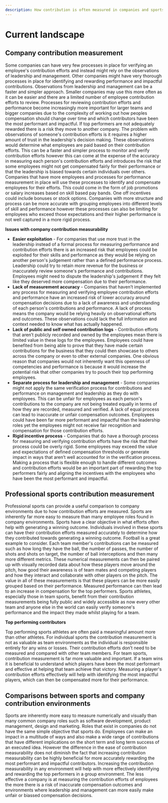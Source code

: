 ```yaml
---
description: How contribution is often measured in companies and sports
---
```


# Current landscape

## **Company contribution measurement**

Some companies can have very few processes in place for verifying an employee's contribution efforts and instead might rely on the observations of leadership and management. Other companies might have very thorough processes in place for identifying and rewarding performance and impactful contributions. Observations from leadership and management can be a faster and simpler approach. Smaller companies may use this more often as it can be easier and there are a limited number of employee contribution efforts to review. Processes for reviewing contribution efforts and performance become increasingly more important for larger teams and bigger companies due to the complexity of working out how peoples compensation should change over time and which contributors have been the most performant and impactful. If top performers are not adequately rewarded there is a risk they move to another company. The problem with observations of someone's contribution efforts is it requires a higher amount of trust in the leadership's decision making. These observations would determine what employees are paid based on their contribution efforts. This can be a faster and simpler process to monitor and verify contribution efforts however this can come at the expense of the accuracy in measuring each person's contribution efforts and introduces the risk that some employees might not get compensated fairly for their performance or that the leadership is biased towards certain individuals over others. Companies that have more employees and processes for performance measurement in place will use these processes to identify and compensate employees for their efforts. This could come in the form of job promotions or salary increases based on skill based pay bands. One off incentives could include bonuses or stock options. Companies with more structure and process can be more accurate with grouping employees into different levels of skill and performance however these processes can also be limiting for employees who exceed those expectations and their higher performance is not well captured in a more rigid process.



**Issues with company contribution measurability**

* **Easier exploitation** - For companies that use more trust in the leadership instead of a formal process for measuring performance and contribution efforts there is an increased risk that employees could be exploited for their skills and performance as they would be relying on another person's judgement rather than a defined performance process. Leadership could try to retain more revenue for the business or inaccurately review someone's performance and contributions. Employees might need to dispute the leadership's judgement if they felt like they deserved more compensation due to their performance.
* **Lack of measurement accuracy** - Companies that haven’t implemented any process for measuring and verifying employee contribution efforts and performance have an increased risk of lower accuracy around compensation decisions due to a lack of awareness and understanding of each person's contributions and performance. A lack of process means the company would be relying heavily on observational efforts and outcomes. These observations could lack the full information and context needed to know what has actually happened.
* **Lack of public and self owned contribution logs** - Contribution efforts that aren’t publicly recorded and owned by the employees mean there is limited value in these logs for the employees. Employees could have benefited from being able to prove that they have made certain contributions for the business that they could then showcase to others across the company or even to other external companies. One obvious reason that companies would not inherently want this openness of competencies and performance is because it would increase the potential risk that other companies try to pouch their top performing employees.
* **Separate process for leadership and management** - Some companies might not apply the same verification process for contributions and performance on management and leadership as they do with employees. This can be unfair for employees as each person's contributions to the company are not being treated equally in terms of how they are recorded, measured and verified. A lack of equal process can lead to inaccurate or unfair compensation outcomes. Employees could have been far more performant and impactful than the leadership roles yet the employees might not receive fair recognition and compensation for those contribution efforts.
* **Rigid incentive process** - Companies that do have a thorough process for measuring and verifying contribution efforts have the risk that their process could be overly rigid. Some employees may exceed the value and expectations of defined compensation thresholds or generate impact in ways that aren’t well accounted for in the verification process. Making a process that is flexible enough to handle different outcomes and contribution efforts would be an important part of rewarding the top performers fairly and aligning the incentives with the employees who have been the most performant and impactful.



## **Professional sports contribution measurement**

Professional sports can provide a useful comparison to company environments due to how contribution efforts are measured. Sports are inherently far more easy to measure than many employee roles found in company environments. Sports have a clear objective in what efforts often help with generating a winning outcome. Individuals involved in these sports can have their contribution efforts measured accurately to determine how they contributed towards generating a winning outcome. Football is a great example to consider. Each team member's contributions can be measured such as how long they have the ball, the number of passes, the number of shots and shots on target, the number of ball interceptions and then many more different metrics. These numerical measurements can then be paired up with visually recorded data about how these players move around the pitch, how good their awareness is of team mates and competing players and how they interact and collaborate with other players on the pitch. The value in all of these measurements is that these players can be more easily grouped based on their performance. Measured performance can then lead to an increase in compensation for the top performers. Sports athletes, especially those in team sports, benefit from their contribution measurements being fully public and widely accessible as now every other team and anyone else in the world can easily verify someone's performance and the impact they made whilst playing for a team.



**Top performing contributors**

Top performing sports athletes are often paid a meaningful amount more than other athletes. For individual sports the contribution measurement is not as valuable as team environments as the individual is responsible entirely for any wins or losses. Their contribution efforts don’t need to be measured and compared with other team members. For team sports, contribution measurement is far more valuable and important. If a team wins it is beneficial to understand which players have been the most performant and effective at helping that team achieve that victory. Measuring a player's contribution efforts effectively will help with identifying the most impactful players, which can then be compensated more for their performance.



## **Comparisons between sports and company contribution environments**

Sports are inherently more easy to measure numerically and visually than many common company roles such as software development, product management, design and marketing. Roles that exist in companies do not have the same simple objective that sports do. Employees can make an impact in a multitude of ways and also make a wide range of contributions that have different implications on the short term and long term success of an executed idea. However the difference in the ease of contribution measurability does not diminish the fact that increasing contribution measurability can be highly beneficial for more accurately rewarding the most performant and impactful contributors. Increasing the contribution measurability in any environment will help with more effectively identifying and rewarding the top performers in a group environment. The less effective a company is at measuring the contribution efforts of employees the more there is a risk of inaccurate compensation outcomes and environments where leadership and management can more easily make unfair or biassed compensation decisions.
